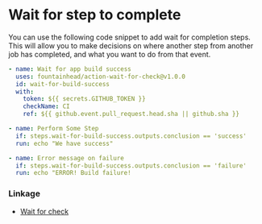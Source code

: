 # Wait for step to complete
You can use the following code snippet to add wait for completion steps.
This will allow you to make decisions on where another step from another job has completed, and what you want to do from that event.


```yaml
- name: Wait for app build success
  uses: fountainhead/action-wait-for-check@v1.0.0
  id: wait-for-build-success
  with:
    token: ${{ secrets.GITHUB_TOKEN }}
    checkName: CI
    ref: ${{ github.event.pull_request.head.sha || github.sha }}

- name: Perform Some Step
  if: steps.wait-for-build-success.outputs.conclusion == 'success'
  run: echo "We have success"

- name: Error message on failure
  if: steps.wait-for-build-success.outputs.conclusion == 'failure'
  run: echo "ERROR! Build failure!
```

### Linkage
- [Wait for check](]https://github.com/fountainhead/action-wait-for-check)